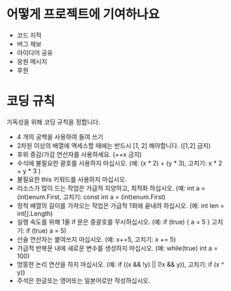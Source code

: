 # 어떻게 프로젝트에 기여하나요
  * 코드 지적
  * 버그 제보
  * 아이디어 공유
  * 응원 메시지
  * 후원

# 코딩 규칙
가독성을 위해 코딩 규칙을 정합니다.

  * 4 개의 공백을 사용하여 들여 쓰기
  * 2차원 이상의 배열에 액세스할 때에는 반드시 [1, 2] 해야합니다. ([1,2] 금지)
  * 후위 증감/가감 연산자를 사용하세요. (++x 금지)
  * 수식에 불필요한 괄호를 사용하지 마십시오. (예: (x * 2) + (y * 3), 고치기: x * 2 + y * 3 )
  * 불필요한 this 키워드를 사용하지 마십시오.
  * 리소스가 많이 드는 작업은 가급적 지양하고, 최적화 하십시오. (예: int a = (int)enum.First, 고치기: const int a = (int)enum.First)
  * 정적 배열의 길이를 가져오는 작업은 가급적 1회에 끝내려 하십시오. (예: int len = int[].Length)
  * 실행 속도를 위해 1줄 if 문은 중괄호를 무시하십시오. (예: if (true) { a = 5 } 고치기: if (true) a = 5)
  * 산술 연산자는 붙여쓰지 마십시오. (예: x+=5, 고치기: x += 5)
  * 가급적 반복문 내에 새로운 변수를 생성하지 마십시오. (예: while(true) int a = 100)
  * 엉뚱한 논리 연산을 하지 마십시오. (예: if ((x && !y) || (!x && y)), 고치기: if (x ^ y))
  * 주석은 한글또는 영어또는 일본어로만 작성하십시오.
